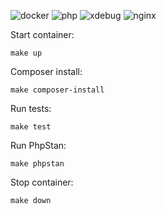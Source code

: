 ![docker](https://img.shields.io/badge/Docker-compose-brightgreen.svg)
![php](https://img.shields.io/badge/PHP_FPM-8.2.4-brightgreen.svg)
![xdebug](https://img.shields.io/badge/Xdebug-3.2.0RC1-brightgreen.svg)
![nginx](https://img.shields.io/badge/nginx-1.23.3-brightgreen.svg)

Start container:
````
make up
````
Composer install:
````
make composer-install
````
Run tests:
````
make test
````
Run PhpStan:
````
make phpstan
````
Stop container:
````
make down
````
